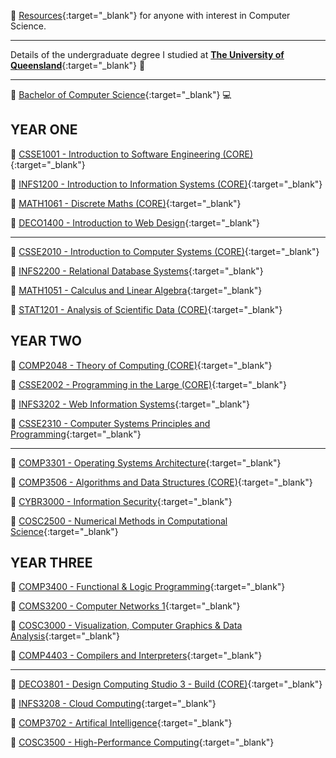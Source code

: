 🔖 [Resources](https://williamgleeson.github.io/computer.science/){:target="_blank"}  for anyone with interest in Computer Science.

***

Details of the undergraduate degree I studied at [**The University of Queensland**](https://www.uq.edu.au/){:target="_blank"}   :school:

***

🔖 [Bachelor of Computer Science](https://study.uq.edu.au/study-options/programs/bachelor-computer-science-2451){:target="_blank"}  :computer:

## YEAR ONE

🔖 [CSSE1001 - Introduction to Software Engineering (CORE)](https://my.uq.edu.au/programs-courses/course.html?course_code=CSSE1001){:target="_blank"} 

🔖 [INFS1200 - Introduction to Information Systems (CORE)](https://my.uq.edu.au/programs-courses/course.html?course_code=INFS1200){:target="_blank"} 

🔖 [MATH1061 - Discrete Maths (CORE)](https://my.uq.edu.au/programs-courses/course.html?course_code=MATH1061){:target="_blank"} 

🔖 [DECO1400 - Introduction to Web Design](https://my.uq.edu.au/programs-courses/course.html?course_code=DECO1400){:target="_blank"} 

***

🔖 [CSSE2010 - Introduction to Computer Systems (CORE)](https://my.uq.edu.au/programs-courses/course.html?course_code=CSSE2010){:target="_blank"} 

🔖 [INFS2200 - Relational Database Systems](https://my.uq.edu.au/programs-courses/course.html?course_code=INFS2200){:target="_blank"} 

🔖 [MATH1051 - Calculus and Linear Algebra](https://my.uq.edu.au/programs-courses/course.html?course_code=MATH1051){:target="_blank"} 

🔖 [STAT1201 - Analysis of Scientific Data (CORE)](https://my.uq.edu.au/programs-courses/course.html?course_code=STAT1201){:target="_blank"} 

## YEAR TWO

🔖 [COMP2048 - Theory of Computing (CORE)](https://my.uq.edu.au/programs-courses/course.html?course_code=COMP2048){:target="_blank"} 

🔖 [CSSE2002 - Programming in the Large (CORE)](https://my.uq.edu.au/programs-courses/course.html?course_code=CSSE2002){:target="_blank"} 

🔖 [INFS3202 - Web Information Systems](https://my.uq.edu.au/programs-courses/course.html?course_code=INFS3202){:target="_blank"} 

🔖 [CSSE2310 - Computer Systems Principles and Programming](https://my.uq.edu.au/programs-courses/course.html?course_code=CSSE2310){:target="_blank"} 

***

🔖 [COMP3301 - Operating Systems Architecture](https://my.uq.edu.au/programs-courses/course.html?course_code=COMP3301){:target="_blank"} 

🔖 [COMP3506 - Algorithms and Data Structures (CORE)](https://my.uq.edu.au/programs-courses/course.html?course_code=COMP3506){:target="_blank"} 

🔖 [CYBR3000 - Information Security](https://my.uq.edu.au/programs-courses/course.html?course_code=CYBR3000){:target="_blank"} 

🔖 [COSC2500 - Numerical Methods in Computational Science](https://my.uq.edu.au/programs-courses/course.html?course_code=COSC2500){:target="_blank"} 

## YEAR THREE

🔖 [COMP3400 - Functional & Logic Programming](https://my.uq.edu.au/programs-courses/course.html?course_code=COMP3400){:target="_blank"} 

🔖 [COMS3200 - Computer Networks 1](https://my.uq.edu.au/programs-courses/course.html?course_code=COMS3200){:target="_blank"} 

🔖 [COSC3000 - Visualization, Computer Graphics & Data Analysis](https://my.uq.edu.au/programs-courses/course.html?course_code=COSC3000){:target="_blank"} 

🔖 [COMP4403 - Compilers and Interpreters](https://my.uq.edu.au/programs-courses/course.html?course_code=COMP4403){:target="_blank"} 

***

🔖 [DECO3801 - Design Computing Studio 3 - Build (CORE)](https://my.uq.edu.au/programs-courses/course.html?course_code=DECO3801){:target="_blank"} 

🔖 [INFS3208 - Cloud Computing](https://my.uq.edu.au/programs-courses/course.html?course_code=INFS3208){:target="_blank"} 

🔖 [COMP3702 - Artifical Intelligence](https://my.uq.edu.au/programs-courses/course.html?course_code=COMP3702){:target="_blank"} 

🔖 [COSC3500 - High-Performance Computing](https://my.uq.edu.au/programs-courses/course.html?course_code=COSC3500){:target="_blank"} 


